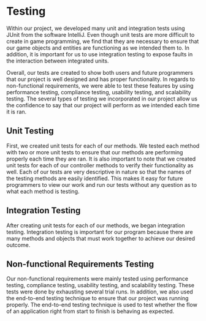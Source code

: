 <h1> Testing </h1>
Within our project, we developed many unit and integration tests using JUnit from the software IntelliJ. Even though unit tests are more difficult to create in game programming, we find that they are necessary to ensure that our game objects and entities are functioning as we intended them to. In addition, it is important for us to use integration testing to expose faults in the interaction between integrated units. 



Overall, our tests are created to show both users and future programmers that our project is well designed and has proper functionality. In regards to non-functional requirements, we were able to test these features by using performance testing, compliance testing, usability testing, and scalability testing. The several types of testing we incorporated in our project allow us the confidence to say that our project will perform as we intended each time it is ran. 

<h2> Unit Testing </h2>
First, we created unit tests for each of our methods. We tested each method with two or more unit tests to ensure that our methods are performing properly each time they are ran. It is also important to note that we created unit tests for each of our controller methods to verify their functionality as well. Each of our tests are very descriptive in nature so that the names of the testing methods are easily identified. This makes it easy for future programmers to view our work and run our tests without any question as to what each method is testing. 

<h2> Integration Testing </h2>
After creating unit tests for each of our methods, we began integration testing. Integration testing is important for our program because there are many methods and objects that must work together to achieve our desired outcome. 

<h2> Non-functional Requirements Testing </h2>
Our non-functional requirements were mainly tested using performance testing, compliance testing, usability testing, and scalability testing. These tests were done by exhausting several trial runs. In addition, we also used the end-to-end testing technique to ensure that our project was running properly. The end-to-end testing technique is used to test whether the flow of an application right from start to finish is behaving as expected.